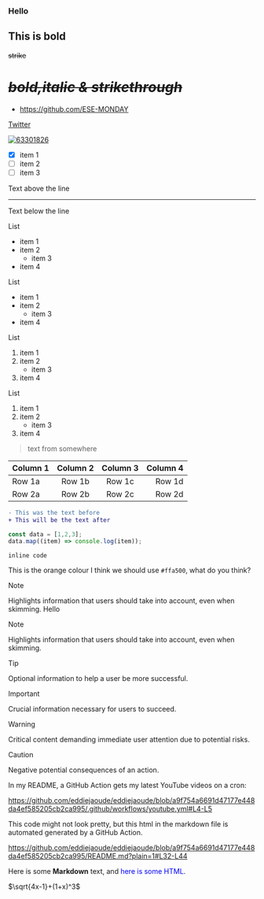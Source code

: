 ### Hello
## **This is bold**
~~strike~~
# ~~***bold,italic & strikethrough***~~
- https://github.com/ESE-MONDAY

  
[Twitter](https://www.linkedin.com/in/ese-monday/)


[![63301826](https://github.com/ESE-MONDAY/Ese-s-Portfolio/assets/63301826/421ea7bb-1f1a-4f77-806f-8d797803a1be)](https://github.com/ESE-MONDAY)

- [x] item 1
- [ ] item 2
- [ ] item 3

Text above the line

---

Text below the line


List
- item 1
- item 2
   - item 3
- item 4

List
* item 1
* item 2
   * item 3
* item 4





List
1. item 1
2. item 2
   - item 3
3. item 4

List
1. item 1
1. item 2
   * item 3
1. item 4




> text from somewhere 


| Column 1 | Column 2 | Column 3 | Column 4 |
| :--- | :---: | :---: | ---: |
| Row 1a | Row 1b | Row 1c | Row 1d |
| Row 2a | Row 2b | Row 2c | Row 2d|

``` diff
- This was the text before
+ This will be the text after
```

```js
const data = [1,2,3];
data.map((item) => console.log(item));
```

 `inline code`

 This is the orange colour I think we should use `#ffa500`, what do you think?

> [!NOTE]  
> Highlights information that users should take into account, even when skimming.
> Hello


> [!NOTE]  
> Highlights information that users should take into account, even when skimming.

> [!TIP]
> Optional information to help a user be more successful.

> [!IMPORTANT]  
> Crucial information necessary for users to succeed.

> [!WARNING]  
> Critical content demanding immediate user attention due to potential risks.

> [!CAUTION]
> Negative potential consequences of an action.




In my README, a GitHub Action gets my latest YouTube videos on a cron:

https://github.com/eddiejaoude/eddiejaoude/blob/a9f754a6691d47177e448da4ef585205cb2ca995/.github/workflows/youtube.yml#L4-L5

This code might not look pretty, but this html in the markdown file is automated generated by a GitHub Action.

https://github.com/eddiejaoude/eddiejaoude/blob/a9f754a6691d47177e448da4ef585205cb2ca995/README.md?plain=1#L32-L44

Here is some **Markdown** text, and <span style="color:blue;">here is some HTML</span>.


$`\sqrt{4x-1}+(1+x)^3`$
[^1]: My example reference

 
